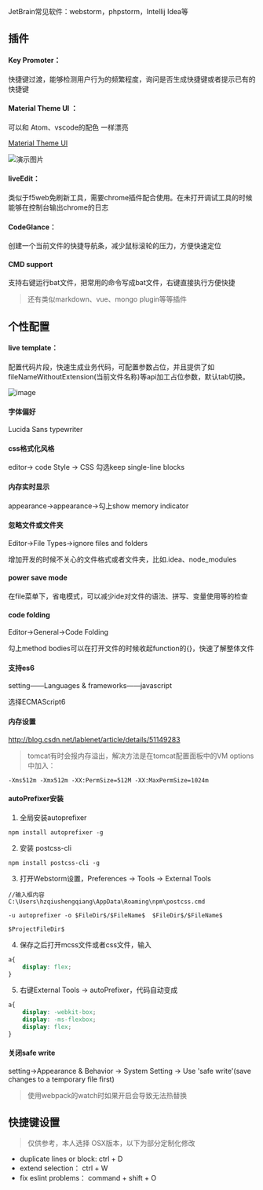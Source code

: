 JetBrain常见软件：webstorm，phpstorm，Intellij Idea等


## 插件

#### Key Promoter：

快捷键过渡，能够检测用户行为的频繁程度，询问是否生成快捷键或者提示已有的快捷键

#### Material Theme UI ：
可以和 Atom、vscode的配色 一样漂亮

 [Material Theme UI](https://plugins.jetbrains.com/plugin/8006-material-theme-ui)

![演示图片](https://plugins.jetbrains.com/files/8006/screenshot_17528.png)

#### liveEdit：

类似于f5web免刷新工具，需要chrome插件配合使用。在未打开调试工具的时候能够在控制台输出chrome的日志

#### CodeGlance：

创建一个当前文件的快捷导航条，减少鼠标滚轮的压力，方便快速定位

#### CMD support

支持右键运行bat文件，把常用的命令写成bat文件，右键直接执行方便快捷

> 还有类似markdown、vue、mongo plugin等等插件

## 个性配置

#### live template：

配置代码片段，快速生成业务代码，可配置参数占位，并且提供了如fileNameWithoutExtension(当前文件名称)等api加工占位参数，默认tab切换。

![image](https://note.youdao.com/yws/res/2971///note.youdao.com/src/WEBRESOURCE2b30253edb90988ae46031e061461d9d)

#### 字体偏好
Lucida Sans typewriter

#### css格式化风格
editor-> code Style -> CSS
勾选keep single-line blocks

#### 内存实时显示
appearance->appearance->勾上show memory indicator

#### 忽略文件或文件夹
Editor->File Types->ignore files and folders

增加开发的时候不关心的文件格式或者文件夹，比如.idea、node_modules

#### power save mode
在file菜单下，省电模式，可以减少ide对文件的语法、拼写、变量使用等的检查

#### code folding
Editor->General->Code Folding

勾上method bodies可以在打开文件的时候收起function的{}，快速了解整体文件

#### 支持es6

setting——Languages & frameworks——javascript

选择ECMAScript6

#### 内存设置

http://blog.csdn.net/lablenet/article/details/51149283

> tomcat有时会报内存溢出，解决方法是在tomcat配置面板中的VM options中加入：

```
-Xms512m -Xmx512m -XX:PermSize=512M -XX:MaxPermSize=1024m
```

#### autoPrefixer安装
 1. 全局安装autoprefixer

```
npm install autoprefixer -g
```

 2. 安装 postcss-cli

```
npm install postcss-cli -g
```

 3. 打开Webstorm设置，Preferences -> Tools -> External Tools


```
//输入框内容
C:\Users\hzqiushengqiang\AppData\Roaming\npm\postcss.cmd

-u autoprefixer -o $FileDir$/$FileName$  $FileDir$/$FileName$

$ProjectFileDir$
```


4. 保存之后打开mcss文件或者css文件，输入

``` css
a{
    display: flex;
}
```

 5. 右键External Tools -> autoPrefixer，代码自动变成


``` css
a{
    display: -webkit-box;
    display: -ms-flexbox;
    display: flex;
}
```

#### 关闭safe write
setting->Appearance & Behavior -> System Setting -> Use 'safe write'(save changes to a temporary file first)

> 使用webpack的watch时如果开启会导致无法热替换


## 快捷键设置

> 仅供参考，本人选择 OSX版本，以下为部分定制化修改

- duplicate lines or block: ctrl + D
- extend selection：  ctrl + W
- fix eslint problems： command + shift + O
